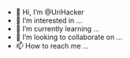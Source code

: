 - 👋 Hi, I’m @UriHacker
- 👀 I’m interested in ...
- 🌱 I’m currently learning ...
- 💞️ I’m looking to collaborate on ...
- 📫 How to reach me ...

<!---
UriHacker/UriHacker is a ✨ special ✨ repository because its `README.md` (this file) appears on your GitHub profile.
You can click the Preview link to take a look at your changes.
--->
